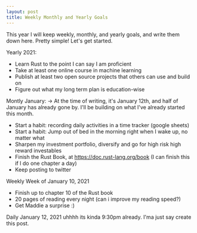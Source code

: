 ```yaml
---
layout: post
title: Weekly Monthly and Yearly Goals
---
```


This year I will keep weekly, monthly, and yearly goals, and write them down here. Pretty simple! Let's get started.

Yearly
2021:
* Learn Rust to the point I can say I am proficient
* Take at least one online course in machine learning
* Publish at least two open source projects that others can use and build on
* Figure out what my long term plan is education-wise

Montly
January:
-> At the time of writing, it's January 12th, and half of January has already gone by. I'll be building on what I've already started this month.
* Start a habit: recording daily activities in a time tracker (google sheets)
* Start a habit: Jump out of bed in the morning right when I wake up, no matter what
* Sharpen my investment portfolio, diversify and go for high risk high reward investables
* Finish the Rust Book, at https://doc.rust-lang.org/book (I can finish this if I do one chapter a day)
* Keep posting to twitter

Weekly
Week of January 10, 2021
* Finish up to chapter 10 of the Rust book
* 20 pages of reading every night (can i improve my reading speed?)
* Get Maddie a surprise :)

Daily
January 12, 2021
uhhhh its kinda 9:30pm already. I'ma just say create this post.

